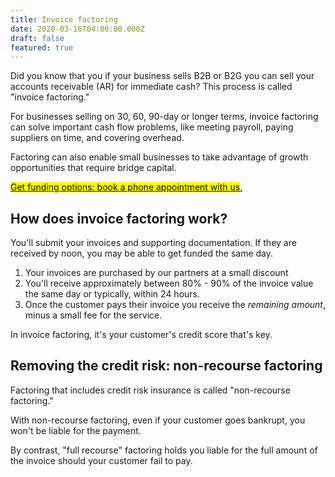 ```yaml
---
title: Invoice factoring
date: 2020-03-16T04:00:00.000Z
draft: false
featured: true
---
```

Did you know that you if your business sells B2B or B2G you can sell your accounts receivable (AR) for immediate cash? This process is called "invoice factoring." 

For businesses selling on 30, 60, 90-day or longer terms, invoice factoring can solve important cash flow problems, like meeting payroll, paying suppliers on time, and covering overhead. 

Factoring can also enable small businesses to take advantage of growth opportunities that require bridge capital.

<!-- Calendly link widget begin -->

<link href="https://assets.calendly.com/assets/external/widget.css" rel="stylesheet">
<script src="https://assets.calendly.com/assets/external/widget.js" type="text/javascript"></script>
<a href="" onclick="Calendly.initPopupWidget({url: 'https://calendly.com/spearfish/consultation'});return false;"><mark>	Get funding options: book a phone appointment with us</mark>.</a>
<!-- Calendly link widget end -->

## How does invoice factoring work?

You'll submit your invoices and supporting documentation. If they are received by noon, you may be able to get funded the same day. 

1. Your invoices are purchased by our partners at a small discount
2. You'll receive approximately between 80% - 90% of the invoice value the same day or typically, within 24 hours. 
3. Once the customer pays their invoice you receive the _remaining amount_, minus a small fee for the service. 

In invoice factoring, it's your customer's credit score that's key.

## Removing the credit risk: non-recourse factoring

Factoring that includes credit risk insurance is called "non-recourse factoring." 

With non-recourse factoring, even if your customer goes bankrupt, you won't be liable for the payment.

By contrast, "full recourse" factoring holds you liable for the full amount of the invoice should your customer fail to pay.

